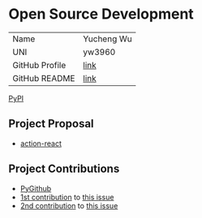 # Open Source Development

|  |  |
|:--|:--|
|Name|Yucheng Wu|
|UNI|yw3960|
| GitHub Profile | [link](https://github.com/yd-wu) |
| GitHub README | [link](https://github.com/yd-wu/yd-wu/blob/main/README.md) |

[PyPI](https://pypi.org/user/yd-wu/)

## Project Proposal

- [action-react](../projects/python/action-react.md)

## Project Contributions

- [PyGithub](../projects/python/pygithub.md)
- [1st contribution](https://github.com/PyGithub/PyGithub/pull/2475) to [this issue](https://github.com/PyGithub/PyGithub/issues/2399)
- [2nd contribution](https://github.com/PyGithub/PyGithub/pull/2516) to [this issue](https://github.com/PyGithub/PyGithub/issues/2456)
